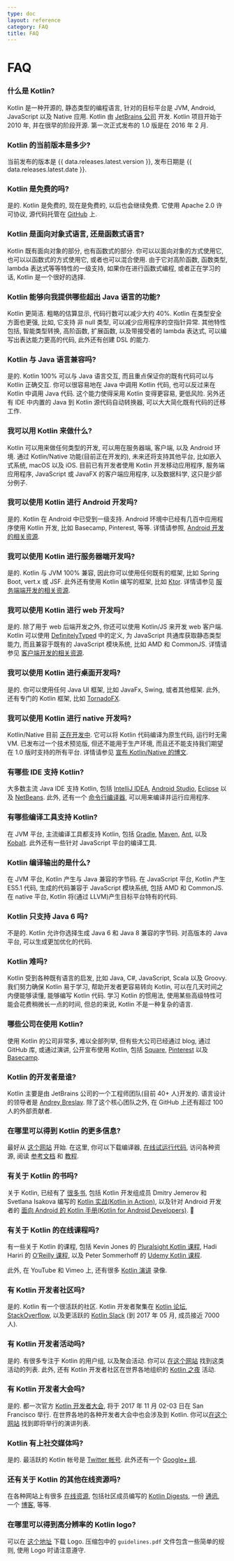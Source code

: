 ```yaml
---
type: doc
layout: reference
category: FAQ
title: FAQ
---
```


# FAQ

### 什么是 Kotlin?

Kotlin 是一种开源的, 静态类型的编程语言, 针对的目标平台是 JVM, Android, JavaScript 以及 Native 应用.
Kotlin 由 [JetBrains 公司](http://www.jetbrains.com) 开发. Kotlin 项目开始于 2010 年, 并在很早的阶段开源. 第一次正式发布的 1.0 版是在 2016 年 2 月.

### Kotlin 的当前版本是多少?

当前发布的版本是 {{ data.releases.latest.version }}, 发布日期是 {{ data.releases.latest.date }}.

### Kotlin 是免费的吗?

是的. Kotlin 是免费的, 现在是免费的, 以后也会继续免费. 它使用 Apache 2.0 许可协议, 源代码托管在 [GitHub](https://github.com/jetbrains/kotlin) 上.

### Kotlin 是面向对象式语言, 还是函数式语言?

Kotlin 既有面向对象的部分, 也有函数式的部分. 你可以以面向对象的方式使用它, 也可以以函数式的方式使用它, 或者也可以混合使用.
由于它对高阶函数, 函数类型, lambda 表达式等等特性的一级支持, 如果你在进行函数式编程, 或者正在学习的话, Kotlin 是一个很好的选择.

### Kotlin 能够向我提供哪些超出 Java 语言的功能?

Kotlin 更简洁. 粗略的估算显示, 代码行数可以减少大约 40%.
Kotlin 在类型安全方面也更强, 比如, 它支持 非 null 类型, 可以减少应用程序的空指针异常.
其他特性包括, 智能类型转换, 高阶函数, 扩展函数, 以及带接受者的 lambda 表达式, 可以编写出表达能力更高的代码, 此外还有创建 DSL 的能力.

### Kotlin 与 Java 语言兼容吗?

是的. Kotlin 100% 可以与 Java 语言交互, 而且重点保证你的既有代码可以与 Kotlin 正确交互. 你可以很容易地在 Java 中调用 Kotlin 代码, 也可以反过来在 Kotlin 中调用 Java 代码.
这个能力使得采用 Kotlin 变得更容易, 更低风险. 另外还有 IDE 中内置的 Java 到 Kotlin 源代码自动转换器, 可以大大简化既有代码的迁移工作.

### 我可以用 Kotlin 来做什么?

Kotlin 可以用来做任何类型的开发, 可以用在服务器端, 客户端, 以及 Android 环境. 通过 Kotlin/Native 功能(目前正在开发的), 未来还将支持其他平台, 比如嵌入式系统, macOS 以及 iOS.
目前已有开发者使用 Kotlin 开发移动应用程序, 服务端应用程序, JavaScript 或 JavaFX 的客户端应用程序, 以及数据科学, 这只是少部分例子.

### 我可以使用 Kotlin 进行 Android 开发吗?

是的. Kotlin 在 Android 中已受到一级支持. Android 环境中已经有几百中应用程序使用 Kotlin 开发, 比如 Basecamp, Pinterest, 等等. 详情请参照, [Android 开发的相关资源](android-overview.html).

### 我可以使用 Kotlin 进行服务器端开发吗?

是的. Kotlin 与 JVM 100% 兼容, 因此你可以使用任何既有的框架, 比如 Spring Boot, vert.x 或 JSF. 此外还有使用 Kotlin 编写的框架, 比如 [Ktor](http://github.com/kotlin/ktor).
详情请参见 [服务端端开发的相关资源](server-overview.html).

### 我可以使用 Kotlin 进行 web 开发吗?

是的. 除了用于 web 后端开发之外, 你还可以使用 Kotlin/JS 来开发 web 客户端. Kotlin 可以使用 [DefinitelyTyped](http://definitelytyped.org) 中的定义, 为 JavaScript 共通库获取静态类型能力, 而且兼容于既有的 JavaScript 模块系统, 比如 AMD 和 CommonJS.
详情请参见 [客户端开发的相关资源](js-overview.html).

### 我可以使用 Kotlin 进行桌面开发吗?

是的. 你可以使用任何 Java UI 框架, 比如 JavaFx, Swing, 或者其他框架.
此外, 还有专门的 Kotlin 框架, 比如 [TornadoFX](https://github.com/edvin/tornadofx).

### 我可以使用 Kotlin 进行 native 开发吗?

Kotlin/Native 目前 [正在开发中](https://blog.jetbrains.com/kotlin/tag/native/). 它可以将 Kotlin 代码编译为原生代码, 运行时无需 VM.
已发布过一个技术预览版, 但还不能用于生产环境, 而且还不能支持我们期望在 1.0 版时支持的所有平台. 详情请参见 [宣布 Kotlin/Native 的博文](https://blog.jetbrains.com/kotlin/2017/04/kotlinnative-tech-preview-kotlin-without-a-vm/).

### 有哪些 IDE 支持 Kotlin?

大多数主流 Java IDE 支持 Kotlin, 包括 [IntelliJ IDEA](/docs/tutorials/getting-started.html),
[Android Studio](/docs/tutorials/kotlin-android.html), [Eclipse](/docs/tutorials/getting-started-eclipse.html) 以及
[NetBeans](http://plugins.netbeans.org/plugin/68590/kotlin). 此外, 还有一个 [命令行编译器](/docs/tutorials/command-line.html), 可以用来编译并运行应用程序.

### 有哪些编译工具支持 Kotlin?

在 JVM 平台, 主流编译工具都支持 Kotlin, 包括 [Gradle](/docs/reference/using-gradle.html), [Maven](/docs/reference/using-maven.html),
[Ant](/docs/reference/using-ant.html), 以及 [Kobalt](http://beust.com/kobalt/home/index.html). 此外还有一些针对 JavaScript 平台的编译工具.

### Kotlin 编译输出的是什么?

在 JVM 平台, Kotlin 产生与 Java 兼容的字节码. 在 JavaScript 平台, Kotlin 产生 ES5.1 代码, 生成的代码兼容于 JavaScript 模块系统, 包括 AMD 和 CommonJS. 在 native 平台, Kotlin 将(通过 LLVM)产生目标平台特有的代码.

### Kotlin 只支持 Java 6 吗?

不是的. Kotlin 允许你选择生成 Java 6 和 Java 8 兼容的字节码. 对高版本的 Java 平台, 可以生成更加优化的代码.

### Kotlin 难吗?

Kotlin 受到各种既有语言的启发, 比如 Java, C#, JavaScript, Scala 以及 Groovy. 我们努力确保 Kotlin 易于学习, 帮助开发者更容易转向 Kotlin, 可以在几天时间之内便能够读懂, 能够编写 Kotlin 代码.
学习 Kotlin 的惯用法, 使用某些高级特性可能会花费稍微长一点的时间, 但总的来说, Kotlin 不是一种复杂的语言.

### 哪些公司在使用 Kotlin?

使用 Kotlin 的公司非常多, 难以全部列举, 但有些大公司已经通过 blog, 通过 GitHub 库, 或通过演讲, 公开宣布使用 Kotlin, 包括
[Square](https://medium.com/square-corner-blog/square-open-source-loves-kotlin-c57c21710a17), [Pinterest](https://www.youtube.com/watch?v=mDpnc45WwlI) 以及 [Basecamp](https://m.signalvnoise.com/how-we-made-basecamp-3s-android-app-100-kotlin-35e4e1c0ef12).

### Kotlin 的开发者是谁?

Kotlin 主要是由 JetBrains 公司的一个工程师团队(目前 40+ 人)开发的. 语言设计的领导者是 [Andrey Breslav](https://twitter.com/abreslav). 除了这个核心团队之外, 在 GitHub 上还有超过 100 人的外部贡献者.

### 在哪里可以得到 Kotlin 的更多信息?

最好从 [这个网站](https://kotlinlang.org) 开始. 在这里, 你可以下载编译器, [在线试运行代码](https://try.kotlinlang.org), 访问各种资源,
阅读 [参考文档](/docs/reference/index.html) 和 [教程](/docs/tutorials/index.html).

### 有关于 Kotlin 的书吗?

关于 Kotlin, 已经有了 [很多书](/docs/books.html), 包括 Kotlin 开发组成员 Dmitry Jemerov 和 Svetlana Isakova 编写的 [Kotlin 实战(Kotlin in Action)](https://www.manning.com/books/kotlin-in-action), 以及针对 Android 开发者的 [面向 Android 的 Kotlin 手册(Kotlin for Android Developers)](https://leanpub.com/kotlin-for-android-developers).

### 有关于 Kotlin 的在线课程吗?

有一些关于 Kotlin 的课程, 包括 Kevin Jones 的 [Pluralsight Kotlin 课程](https://www.pluralsight.com/courses/kotlin-getting-started),
Hadi Hariri 的 [O’Reilly 课程](http://shop.oreilly.com/product/0636920052982.do), 以及 Peter Sommerhoff 的 [Udemy Kotlin 课程](http://petersommerhoff.com/dev/kotlin/kotlin-beginner-tutorial/).

此外, 在 YouTube 和 Vimeo 上, 还有很多 [Kotlin 演讲](http://kotlinlang.org/community/talks.html) 录像.

### 有 Kotlin 开发者社区吗?

是的. Kotlin 有一个很活跃的社区. Kotlin 开发者聚集在 [Kotlin 论坛](http://discuss.kotlinlang.org),
[StackOverflow](http://stackoverflow.com/questions/tagged/kotlin), 以及更活跃的 [Kotlin Slack](http://slack.kotlinlang.org)
(到 2017 年 05 月, 成员接近 7000 人).

### 有 Kotlin 开发者活动吗?

是的. 有很多专注于 Kotlin 的用户组, 以及聚会活动. 你可以 [在这个网站](/community/user-groups.html) 找到这类活动的列表.
此外, 还有 Kotlin 开发者社区在世界各地组织的 [Kotlin 之夜](/community/kotlin-nights.html) 活动.

### 有 Kotlin 开发者大会吗?

是的. 都一次官方 [Kotlin 开发者大会](https://kotlinconf.com), 将于 2017 年 11 月 02-03 日在 San Francisco 举行.
在世界各地的各种开发者大会中也会涉及到 Kotlin. 你可以[在这个网站](/community/talks.html?time=upcoming) 找到即将举行的演讲列表.

### Kotlin 有上社交媒体吗?

是的. 最活跃的 Kotlin 帐号是 [Twitter 帐号](https://twitter.com/kotlin). 此外还有一个 [Google+ 组](https://plus.google.com/communities/104597899765146112928).

### 还有关于 Kotlin 的其他在线资源吗?

在各种网站上有很多 [在线资源](https://kotlinlang.org/community/), 包括社区成员编写的 [Kotlin Digests](https://kotlin.link),
一份 [通讯](http://www.kotlinweekly.net), 一个 [博客](https://talkingkotlin.com), 等等.   

### 在哪里可以得到高分辨率的 Kotlin logo?

可以在 [这个地址](https://resources.jetbrains.com/storage/products/kotlin/docs/kotlin_logos.zip) 下载 Logo.
压缩包中的 `guidelines.pdf` 文件包含一些简单的规则, 使用 Logo 时请注意遵守.
